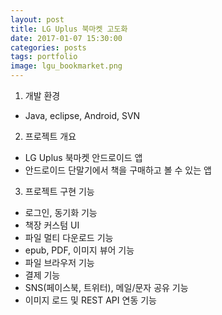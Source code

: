 ```yaml
---
layout: post
title: LG Uplus 북마켓 고도화 
date: 2017-01-07 15:30:00 
categories: posts 
tags: portfolio
image: lgu_bookmarket.png
---
```


1) 개발 환경  
 - Java, eclipse, Android, SVN  

2) 프로젝트 개요  
 - LG Uplus 북마켓 안드로이드 앱  
 - 안드로이드 단말기에서 책을 구매하고 볼 수 있는 앱  

3) 프로젝트 구현 기능  
 - 로그인, 동기화 기능  
 - 책장 커스텀 UI  
 - 파일 멀티 다운로드 기능  
 - epub, PDF, 이미지 뷰어 기능  
 - 파일 브라우저 기능  
 - 결제 기능  
 - SNS(페이스북, 트위터), 메일/문자 공유 기능  
 - 이미지 로드 및 REST API 연동 기능  
 